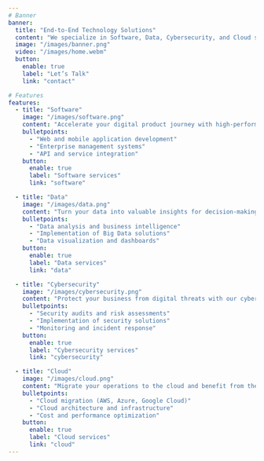 ```yaml
---
# Banner
banner:
  title: "End-to-End Technology Solutions"
  content: "We specialize in Software, Data, Cybersecurity, and Cloud services to drive innovation and digital success for your business."
  image: "/images/banner.png"
  video: "/images/home.webm"
  button:
    enable: true
    label: "Let’s Talk"
    link: "contact"

# Features
features:
  - title: "Software"
    image: "/images/software.png"
    content: "Accelerate your digital product journey with high-performance software tailored to your goals. From idea to launch, we bring your vision to life with cutting-edge technology and agile development."
    bulletpoints:
      - "Web and mobile application development"
      - "Enterprise management systems"
      - "API and service integration"
    button:
      enable: true
      label: "Software services"
      link: "software"

  - title: "Data"
    image: "/images/data.png"
    content: "Turn your data into valuable insights for decision-making. We offer data analytics, big data, and business intelligence services to help you discover patterns and trends that drive business growth."
    bulletpoints:
      - "Data analysis and business intelligence"
      - "Implementation of Big Data solutions"
      - "Data visualization and dashboards"
    button:
      enable: true
      label: "Data services"
      link: "data"

  - title: "Cybersecurity"
    image: "/images/cybersecurity.png"
    content: "Protect your business from digital threats with our cybersecurity solutions. We offer risk assessments, security implementation, and continuous monitoring to ensure the integrity of your systems and data."
    bulletpoints:
      - "Security audits and risk assessments"
      - "Implementation of security solutions"
      - "Monitoring and incident response"
    button:
      enable: true
      label: "Cybersecurity services"
      link: "cybersecurity"

  - title: "Cloud"
    image: "/images/cloud.png"
    content: "Migrate your operations to the cloud and benefit from the scalability, flexibility, and efficiency of cloud technologies. Our experts will help you design and implement the best cloud strategy for your business."
    bulletpoints:
      - "Cloud migration (AWS, Azure, Google Cloud)"
      - "Cloud architecture and infrastructure"
      - "Cost and performance optimization"
    button:
      enable: true
      label: "Cloud services"
      link: "cloud"
---
```

